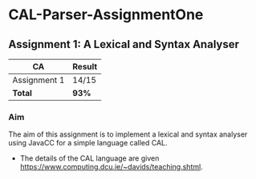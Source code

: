 # CAL-Parser-AssignmentOne

## Assignment 1: A Lexical and Syntax Analyser

CA  | Result
------------- | -------------
Assignment 1 | 14/15
__Total__ | __93%__

### Aim

The aim of this assignment is to implement a lexical and syntax analyser using JavaCC for a simple language called CAL.

- The details of the CAL language are given https://www.computing.dcu.ie/~davids/teaching.shtml.
